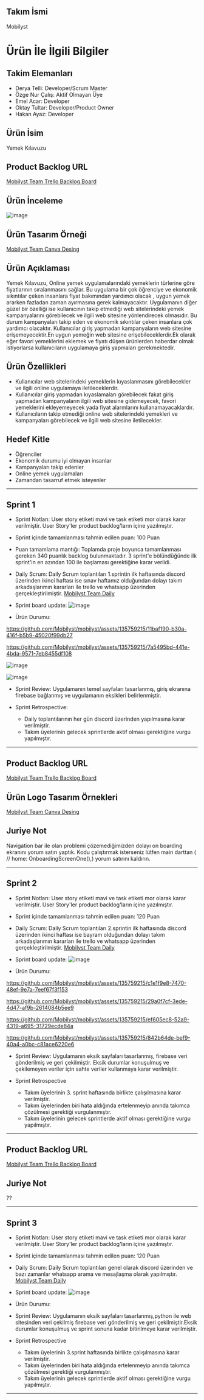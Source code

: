 ## Takım İsmi
Mobilyst

# Ürün İle İlgili Bilgiler

## Takim Elemanları
* Derya Telli: Developer/Scrum Master
* Özge Nur Çalış: Aktif Olmayan Üye 
* Emel Acar: Developer
* Oktay Tultar: Developer/Product Owner
* Hakan Ayaz: Developer

## Ürün İsim
Yemek Kılavuzu

## Product Backlog URL
[Mobilyst Team Trello Backlog Board](https://trello.com/invite/b/Sh9PuDYd/ATTI8af1d6ea1c2c7563f293d3b2dee2f80eA84B97E7/f1flutterteam)

## Ürün İnceleme
![image](https://github.com/Mobilyst/mobilyst/assets/135759215/2966f73b-86f8-4fe7-a638-63f7ef5b7a35)


## Ürün Tasarım Örneği
[Mobilyst Team Canva Desing](https://www.canva.com/design/DAFlU8gG_4U/K0FOETrjmEj7t5V2up-aSA/edit?utm_content=DAFlU8gG_4U&utm_campaign=designshare&utm_medium=link2&utm_source=sharebutton)



## Ürün Açıklaması
Yemek Kılavuzu, Online yemek uygulamalarındaki yemeklerin türlerine göre fiyatlarının sıralanmasını sağlar. Bu uygulama bir çok öğrenciye ve ekonomik sıkıntılar çeken insanlara fiyat bakımından yardımcı olacak , uygun yemek ararken fazladan zaman ayırmasına gerek kalmayacaktır. Uygulamanın diğer güzel bir özelliği ise kullanıcının takip etmediği web sitelerindeki yemek kampanyalarını görebilecek ve ilgili web sitesine yönlendirecek olmasıdır. Bu durum kampanyaları takip eden ve ekonomik sıkıntılar çeken insanlara çok yardımcı olacaktır. Kullanıcılar giriş yapmadan kampanyaların web sitesine erişemeyecektir.En uygun yemeğin web sitesine erişebileceklerdir.Ek olarak eğer favori yemeklerini eklemek ve fiyatı düşen ürünlerden haberdar olmak istiyorlarsa kullanıcıların uygulamaya giriş yapmaları gerekmektedir.



## Ürün Özellikleri
* Kullanıcılar web sitelerindeki yemeklerin kıyaslanmasını görebilecekler ve ilgili online uygulamaya iletileceklerdir.
* Kullanıcılar giriş yapmadan kıyaslamaları görebilecek fakat giriş yapmadan kampanyaların ilgili web sitesine gidemeyecek, favori yemeklerini ekleyemeyecek yada fiyat alarmlarını kullanamayacaklardır.
* Kullanıcıların takip etmediği online web sitelerindeki yemekleri ve kampanyaları görebilecek ve ilgili web sitesine iletilecekler.


## Hedef Kitle
* Öğrenciler
* Ekonomik durumu iyi olmayan insanlar
* Kampanyaları takip edenler
* Online yemek uygulamaları
* Zamandan tasarruf etmek isteyenler





---


## Sprint 1
* Sprint Notları: User story etiketi mavi ve task etiketi mor olarak karar verilmiştir. User Story'ler product backlog'ların içine yazılmıştır.
  
* Sprint içinde tamamlanması tahmin edilen puan: 100 Puan

* Puan tamamlama mantığı: Toplamda proje boyunca tamamlanması gereken 340 puanlık backlog bulunmaktadır. 3 sprint'e bölündüğünde ilk sprint'in en azından 100 ile başlaması gerektiğine karar verildi.

* Daily Scrum: Daily Scrum toplantıları 1.sprintin ilk haftasında discord üzerinden ikinci haftası ise sınav haftamız olduğundan dolayı takım arkadaşlarımın kararları ile trello ve whatsapp üzerinden gerçekleştirilmiştir.
 [Mobilyst Team Daily](https://www.canva.com/design/DAFozmHEUb4/WWsxOO1VRcrn6AStgPjFmw/edit?utm_content=DAFozmHEUb4&utm_campaign=designshare&utm_medium=link2&utm_source=sharebutton )
  
* Sprint board update:
![image](https://github.com/Mobilyst/mobilyst/assets/135759215/3540f0d8-be8b-4f04-acaa-6de4171ac518)

 
 

* Ürün Durumu:
 


https://github.com/Mobilyst/mobilyst/assets/135759215/11baf190-b30a-416f-b5b9-45020f99db27



https://github.com/Mobilyst/mobilyst/assets/135759215/7a5495bd-441e-4bda-9571-7eb8455df108



![image](https://github.com/Mobilyst/mobilyst/assets/135759215/7c4caf95-8447-47e0-a9df-2b93d6952479)

![image](https://github.com/Mobilyst/mobilyst/assets/135759215/82401e86-9b4e-4662-9a22-fa0c67371829)

* Sprint Review: Uygulamanın temel sayfaları tasarlanmış, giriş ekranına firebase bağlanmış ve uygulamanın eksikleri belirlenmiştir.
  
* Sprint Retrospective:
    * Daily toplantılarının her gün discord üzerinden yapılmasına karar verilmiştir.
    * Takım üyelerinin gelecek sprintlerde aktif olması gerektiğine vurgu yapılmıştır.

---

## Product Backlog URL
[Mobilyst Team Trello Backlog Board](https://trello.com/invite/b/Sh9PuDYd/ATTI8af1d6ea1c2c7563f293d3b2dee2f80eA84B97E7/f1flutterteam)

## Ürün Logo Tasarım Örnekleri
[Mobilyst Team Canva Desing](https://www.canva.com/design/DAFmxPdVt-w/n-IAvEuc3fKtrDfXydl0dQ/edit?utm_content=DAFmxPdVt-w&utm_campaign=designshare&utm_medium=link2&utm_source=sharebutton)

## Juriye Not 
Navigation bar ile olan problemi çözemediğimizden dolayı on boarding ekranını yorum satırı yaptık. Kodu çalıştırmak isterseniz lütfen main darttan ( // home: OnboardingScreenOne(),) yorum satırını kaldırın. 

---

## Sprint 2
* Sprint Notları: User story etiketi mavi ve task etiketi mor olarak karar verilmiştir. User Story'ler product backlog'ların içine yazılmıştır.
* Sprint içinde tamamlanması tahmin edilen puan: 120 Puan
* Daily Scrum: Daily Scrum toplantıları 2.sprintin ilk haftasında discord üzerinden ikinci haftası ise bayram olduğundan dolayı takım arkadaşlarımın kararları ile trello ve whatsapp üzerinden gerçekleştirilmiştir.
 [Mobilyst Team Daily](https://www.canva.com/design/DAFnlRrhsVs/tyCF0LOyIKMbFtoG_hmsTQ/edit?utm_content=DAFnlRrhsVs&utm_campaign=designshare&utm_medium=link2&utm_source=sharebutton)
  

  
*  Sprint board update:
![image](https://github.com/Mobilyst/mobilyst/assets/135759215/a6542a5c-d403-4826-b244-79c6e19e9ca6)

* Ürün Durumu:



https://github.com/Mobilyst/mobilyst/assets/135759215/c1e1f9e8-7470-48ef-9e7a-7eef67f3f153






https://github.com/Mobilyst/mobilyst/assets/135759215/29a0f7cf-3ede-4d47-af9b-2614084b5ee9





https://github.com/Mobilyst/mobilyst/assets/135759215/ef605ec8-52a9-4319-a695-31729ecde84a








https://github.com/Mobilyst/mobilyst/assets/135759215/842b64de-bef9-40a4-a0bc-c81ace6220e6







* Sprint Review: Uygulamanın eksik sayfaları tasarlanmış, firebase veri gönderilmiş ve geri çekilmiştir. Eksik durumlar konuşulmuş ve çekilemeyen veriler için sahte veriler kullanmaya karar verilmiştir.


* Sprint Retrospective
    * Takım üyelerinin 3. sprint haftasında birlikte çalışılmasına karar verilmiştir.
    * Takım üyelerinden biri hata aldığında ertelenmeyip anında takımca çözülmesi gerektiği vurgulanmıştır.
    * Takım üyelerinin gelecek sprintlerde aktif olması gerektiğine vurgu yapılmıştır.

--- 
## Product Backlog URL
[Mobilyst Team Trello Backlog Board](https://trello.com/invite/b/Sh9PuDYd/ATTI8af1d6ea1c2c7563f293d3b2dee2f80eA84B97E7/f1flutterteam)

## Juriye Not 
?? 

---
## Sprint 3 
* Sprint Notları: User story etiketi mavi ve task etiketi mor olarak karar verilmiştir. User Story'ler product backlog'ların içine yazılmıştır.
* Sprint içinde tamamlanması tahmin edilen puan: 120 Puan
* Daily Scrum: Daily Scrum toplantıları genel olarak discord üzerinden ve bazı zamanlar whatsapp arama ve mesajlaşma olarak yapılmıştır.
 [Mobilyst Team Daily](https://www.canva.com/design/DAFozlu1XDk/eL8PuyS3Ccul0J3lcVKEDw/edit?utm_content=DAFozlu1XDk&utm_campaign=designshare&utm_medium=link2&utm_source=sharebutton)
   
* Sprint board update:
![image](https://github.com/Mobilyst/mobilyst/assets/135759215/7e460bc8-767e-462d-9098-ab91516adf12)

* Ürün Durumu:



 * Sprint Review: Uygulamanın eksik sayfaları tasarlanmış,python ile web sitesinden veri çekilmiş firebase veri gönderilmiş ve geri çekilmiştir.Eksik durumlar konuşulmuş ve sprint sonuna kadar bitirilmeye karar verilmiştir.


* Sprint Retrospective
    * Takım üyelerinin 3.sprint haftasında birlikte çalışılmasına karar verilmiştir.
    * Takım üyelerinden biri hata aldığında ertelenmeyip anında takımca çözülmesi gerektiği vurgulanmıştır.
    * Takım üyelerinin gelecek sprintlerde aktif olması gerektiğine vurgu yapılmıştır.
      

---  



























